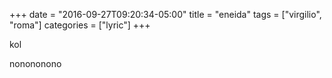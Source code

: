 +++
date = "2016-09-27T09:20:34-05:00"
title = "eneida"
tags = ["virgilio", "roma"]
categories = ["lyric"]
+++

kol
<!--more-->
nonononono
